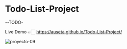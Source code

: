 # Todo-List-Project

--TODO-

Live Demo 👉🏻 https://auseta.github.io/Todo-List-Project/

![proyecto-09](https://user-images.githubusercontent.com/89555954/200740847-9d7dbc71-830b-4583-8c27-6af6dd0ebb49.jpg)
